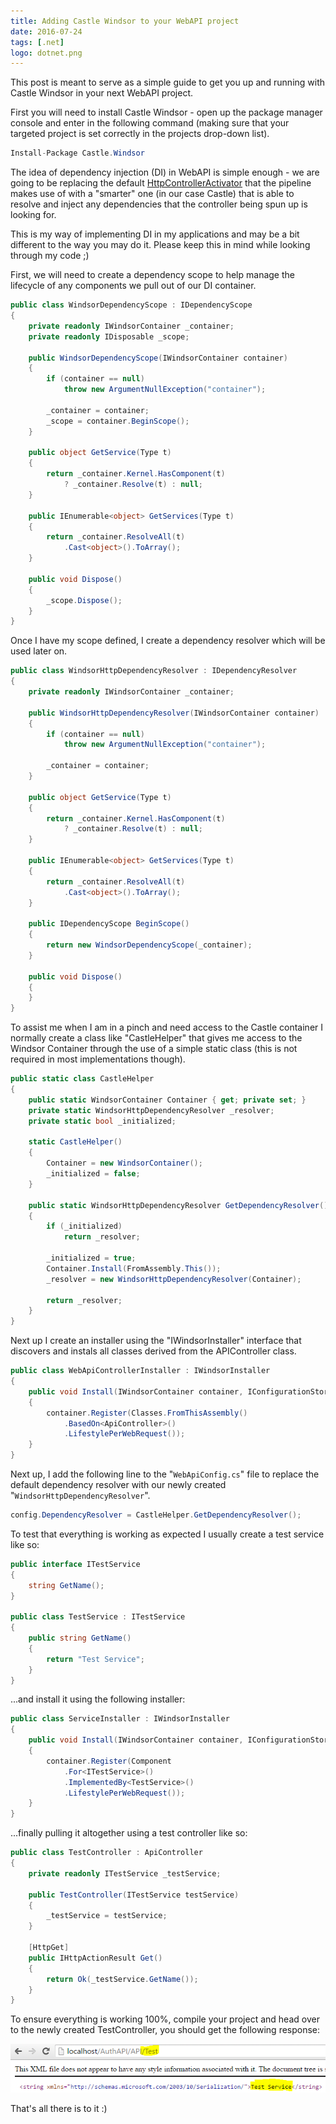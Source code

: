 ```yaml
---
title: Adding Castle Windsor to your WebAPI project
date: 2016-07-24
tags: [.net]
logo: dotnet.png
---
```

This post is meant to serve as a simple guide to get you up and running with Castle Windsor in your next WebAPI project.

First you will need to install Castle Windsor - open up the package manager console and enter in the following command (making sure that your targeted project is set correctly in the projects drop-down list).

```cs
Install-Package Castle.Windsor
```

The idea of dependency injection (DI) in WebAPI is simple enough - we are going to be replacing the default [HttpControllerActivator](https://docs.microsoft.com/en-us/previous-versions/aspnet/hh834502(v=vs.118)?redirectedfrom=MSDN) that the pipeline makes use of with a "smarter" one (in our case Castle) that is able to resolve and inject any dependencies that the controller being spun up is looking for.

This is my way of implementing DI in my applications and may be a bit different to the way you may do it. Please keep this in mind while looking through my code ;)

First, we will need to create a dependency scope to help manage the lifecycle of any components we pull out of our DI container.

```cs
public class WindsorDependencyScope : IDependencyScope
{
    private readonly IWindsorContainer _container;
    private readonly IDisposable _scope;

    public WindsorDependencyScope(IWindsorContainer container)
    {
        if (container == null)
            throw new ArgumentNullException("container");

        _container = container;
        _scope = container.BeginScope();
    }

    public object GetService(Type t)
    {
        return _container.Kernel.HasComponent(t)
            ? _container.Resolve(t) : null;
    }

    public IEnumerable<object> GetServices(Type t)
    {
        return _container.ResolveAll(t)
            .Cast<object>().ToArray();
    }

    public void Dispose()
    {
        _scope.Dispose();
    }
}
```

Once I have my scope defined, I create a dependency resolver which will be used later on.

```cs
public class WindsorHttpDependencyResolver : IDependencyResolver
{
    private readonly IWindsorContainer _container;

    public WindsorHttpDependencyResolver(IWindsorContainer container)
    {
        if (container == null)
            throw new ArgumentNullException("container");

        _container = container;
    }

    public object GetService(Type t)
    {
        return _container.Kernel.HasComponent(t)
            ? _container.Resolve(t) : null;
    }

    public IEnumerable<object> GetServices(Type t)
    {
        return _container.ResolveAll(t)
            .Cast<object>().ToArray();
    }

    public IDependencyScope BeginScope()
    {
        return new WindsorDependencyScope(_container);
    }

    public void Dispose()
    {
    }
}
```

To assist me when I am in a pinch and need access to the Castle container I normally create a class like "CastleHelper" that gives me access to the Windsor Container through the use of a simple static class (this is not required in most implementations though).

```cs
public static class CastleHelper
{
    public static WindsorContainer Container { get; private set; }
    private static WindsorHttpDependencyResolver _resolver;
    private static bool _initialized;

    static CastleHelper()
    {
        Container = new WindsorContainer();
        _initialized = false;
    }

    public static WindsorHttpDependencyResolver GetDependencyResolver()
    {
        if (_initialized)
            return _resolver;

        _initialized = true;
        Container.Install(FromAssembly.This());
        _resolver = new WindsorHttpDependencyResolver(Container);

        return _resolver;
    }
}
```

Next up I create an installer using the "IWindsorInstaller" interface that discovers and instals all classes derived from the APIController class.

```cs
public class WebApiControllerInstaller : IWindsorInstaller
{
    public void Install(IWindsorContainer container, IConfigurationStore store)
    {
        container.Register(Classes.FromThisAssembly()
            .BasedOn<ApiController>()
            .LifestylePerWebRequest());
    }
}
```

Next up, I add the following line to the "`WebApiConfig.cs`" file to replace the default dependency resolver with our newly created "`WindsorHttpDependencyResolver`".

```cs
config.DependencyResolver = CastleHelper.GetDependencyResolver();
```

To test that everything is working as expected I usually create a test service like so:

```cs
public interface ITestService
{
    string GetName();
}

public class TestService : ITestService
{
    public string GetName()
    {
        return "Test Service";
    }
}
```

...and install it using the following installer:

```cs
public class ServiceInstaller : IWindsorInstaller
{
    public void Install(IWindsorContainer container, IConfigurationStore store)
    {
        container.Register(Component
            .For<ITestService>()
            .ImplementedBy<TestService>()
            .LifestylePerWebRequest());
    }
}
```

...finally pulling it altogether using a test controller like so:

```cs
public class TestController : ApiController
{
    private readonly ITestService _testService;

    public TestController(ITestService testService)
    {
        _testService = testService;
    }

    [HttpGet]
    public IHttpActionResult Get()
    {
        return Ok(_testService.GetName());
    }
}
```

To ensure everything is working 100%, compile your project and head over to the newly created TestController, you should get the following response:

<img src="./001.png" alt="">

That's all there is to it :)
